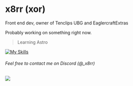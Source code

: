 # x8rr (xor)

Front end dev, owner of Tenclips UBG and EaglercraftExtras

Probably working on something right now.

> Learning Astro

[![My Skills](https://skillicons.dev/icons?i=html,css,js,ts,astro,svelte,vite,nodejs,tailwind,aftereffects,git,bun&perline=6)](#)


###### Feel free to contact me on Discord (@_x8rr)

![](https://komarev.com/ghpvc/?username=x8rr&color=1e90ff)
